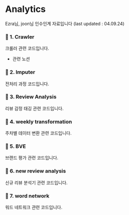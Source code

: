 # Analytics 
Ezra님, joon님 인수인계 자료입니다 (last updated : 04.09.24)

### 📂 1. Crawler
크롤러 관련 코드입니다. 

* 관련 노션 

### 📂 2. Imputer
전처리 과정 코드입니다. 

### 📂 3. Review Analysis
리뷰 감정 태깅 관련 코드입니다.

### 📂 4. weekly transformation
주차별 데이터 변환 관련 코드입니다.

### 📂 5. BVE
브랜드 평가 관련 코드입니다.

### 📂 6. new review analysis
신규 리뷰 분석기 관련 코드입니다.

### 📂 7. word network
워드 네트워크 관련 코드입니다.
